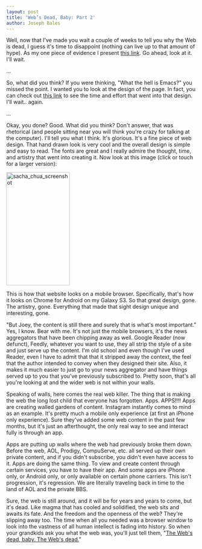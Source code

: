 ```yaml
---
layout: post
title: 'Web’s Dead, Baby: Part 2'
author: Joseph Bales
---
```

Well, now that I've made you wait a couple of weeks to tell you why the Web is dead, I guess it's time to disappoint (nothing can live up to that amount of hype). As my one piece of evidence I present <a href="http://sachachua.com/blog/2013/05/how-to-learn-emacs-a-hand-drawn-one-pager-for-beginners/" target="_blank">this link</a>. Go ahead, look at it. I'll wait.

...

So, what did you think? If you were thinking, "What the hell is Emacs?" you missed the point. I wanted you to look at the design of the page. In fact, you can check out <a href="http://sachachua.com/blog/2013/05/how-to-make-a-hand-drawn-highlighted-web-page-header/" target="_blank">this link</a> to see the time and effort that went into that design.  I'll wait.. again.

...

Okay, you done? Good. What did you think? Don't answer, that was rhetorical (and people sitting near you will think you're crazy for talking at the computer). I'll tell you what I think. It's glorious. It's a fine piece of web design. That hand drawn look is very cool and the overall design is simple and easy to read.  The fonts are great and I really admire the thought, time, and artistry that went into creating it. Now look at this image (click or touch for a larger version):

<a href="{{ site.url }}/assets/sacha_chua_screenshot.png"><img src="{{ site.url }}/assets/sacha_chua_screenshot.png" alt="sacha_chua_screenshot" width="168" height="300" class="alignnone size-medium wp-image-1062" /></a>

This is how that website looks on a mobile browser. Specifically, that's how it looks on Chrome for Android on my Galaxy S3. So that great design, gone. The artistry, gone. Everything that made that sight design unique and interesting, gone.

"But Joey, the content is still there and surely that is what's most important." Yes, I know. Bear with me. It's not just the mobile browsers, it's the news aggregators that have been chipping away as well. Google Reader (now defunct), Feedly, whatever you want to use, they all strip the style of a site and just serve up the content. I'm old school and even though I've used Reader, even I have to admit that that it stripped away the context, the feel that the author intended to convey when they designed their site. Also, it makes it much easier to just go to your news aggregator and have things served up to you that you've previously subscribed to. Pretty soon, that's all you're looking at and the wider web is not within your walls.

Speaking of walls, here comes the real web killer. The thing that is making the web the long lost child that everyone has forgotten. Apps. APPS!!!! Apps are creating walled gardens of content. Instagram instantly comes to mind as an example. It's pretty much a mobile only experience (at first an iPhone only experience). Sure they've added some web content in the past few months, but it's just an afterthought, the only real way to see and interact fully is through an app.

Apps are putting up walls where the web had previously broke them down. Before the web, AOL, Prodigy, CompuServe, etc. all served up their own private content, and if you didn't subscribe, you didn't even have access to it. Apps are doing the same thing. To view and create content through certain services, you have to have their app. And some apps are iPhone only, or Android only, or only available on certain phone carriers. This isn't progression, it's regression. We are literally traveling back in time to the land of AOL and the private BBS.

Sure, the web is still around, and it will be for years and years to come, but it's dead. Like magma that has cooled and solidified, the web sits and awaits its fate. And the freedom and the openness of the web? They're slipping away too. The time when all you needed was a browser window to look into the vastness of all human intellect is fading into history. So when your grandkids ask you what the web was, you'll just tell them, "<a href="http://youtu.be/y7Yp2L6c2KM" target="_blank">The Web's dead, baby. The Web's dead.</a>"
